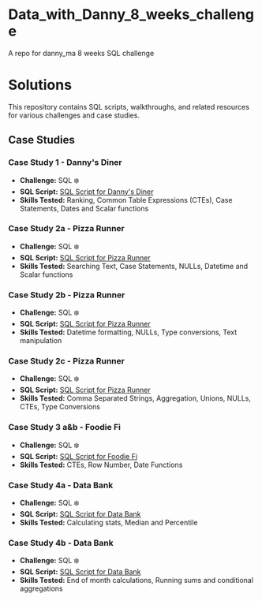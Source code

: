 # Data_with_Danny_8_weeks_challenge
A repo for danny_ma 8 weeks SQL challenge
# Solutions

This repository contains SQL scripts, walkthroughs, and related resources for various challenges and case studies.

## Case Studies

### Case Study 1 - Danny's Diner
- **Challenge:** SQL ❄️
- **SQL Script:** [SQL Script for Danny's Diner](https://github.com/AbdulTheAnalyst/Data_with_Danny_8_weeks_challenge/blob/main/Case%20study%201%20-%20Danny's%20DInner/week1_solution.sql)
- **Skills Tested:** Ranking, Common Table Expressions (CTEs), Case Statements, Dates and Scalar functions

### Case Study 2a - Pizza Runner
- **Challenge:** SQL ❄️
- **SQL Script:** [SQL Script for Pizza Runner](https://github.com/AbdulTheAnalyst/Data_with_Danny_8_weeks_challenge/blob/main/Case%20Study%202%20-%20Pizza%20Runner/week2a.soln.sql)
- **Skills Tested:** Searching Text, Case Statements, NULLs, Datetime and Scalar functions

### Case Study 2b - Pizza Runner
- **Challenge:** SQL ❄️
- **SQL Script:** [SQL Script for Pizza Runner](https://github.com/AbdulTheAnalyst/Data_with_Danny_8_weeks_challenge/blob/main/Case%20Study%202%20-%20Pizza%20Runner/week2b_soln.sql)
- **Skills Tested:** Datetime formatting, NULLs, Type conversions, Text manipulation

### Case Study 2c - Pizza Runner
- **Challenge:** SQL ❄️
- **SQL Script:** [SQL Script for Pizza Runner](https://github.com/AbdulTheAnalyst/Data_with_Danny_8_weeks_challenge/blob/main/Case%20Study%202%20-%20Pizza%20Runner/week2c_solution.sql)
- **Skills Tested:** Comma Separated Strings, Aggregation, Unions, NULLs, CTEs, Type Conversions

### Case Study 3 a&b - Foodie Fi
- **Challenge:** SQL ❄️
- **SQL Script:** [SQL Script for Foodie Fi](https://github.com/AbdulTheAnalyst/Data_with_Danny_8_weeks_challenge/blob/main/Case%20Study%203-%20Foodie%20Fi/week3a%26b_solution.sql)
- **Skills Tested:** CTEs, Row Number, Date Functions

### Case Study 4a - Data Bank
- **Challenge:** SQL ❄️
- **SQL Script:** [SQL Script for Data Bank](link_to_script)
- **Skills Tested:** Calculating stats, Median and Percentile

### Case Study 4b - Data Bank
- **Challenge:** SQL ❄️
- **SQL Script:** [SQL Script for Data Bank](link_to_script)
- **Skills Tested:** End of month calculations, Running sums and conditional aggregations

